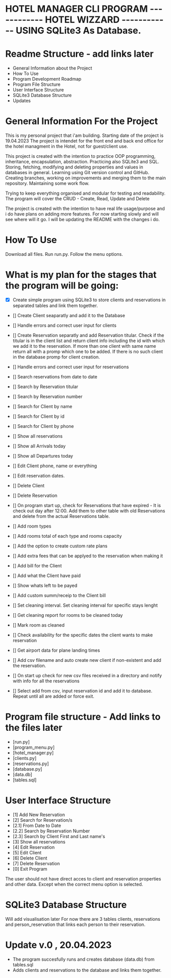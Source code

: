 # HOTEL MANAGER CLI PROGRAM ------------ HOTEL WIZZARD ------------ USING SQLite3 As Database.

# Readme Structure - add links later

- General Information about the Project
- How To Use
- Program Development Roadmap
- Program File Structure
- User Interface Structure
- SQLite3 Database Structure
- Updates

# General Information For the Project

This is my personal project that i'am building. Starting date of the project is 19.04.2023
The project is intendet for the front end and back end office for the hotel managment in the Hotel, not for guest/client use. 

This project is created with the intention to practice OOP programming, inheritance, encapsulation, abstraction. Practicing also SQLite3 and SQL. Storing, fetching, modifying and deleting properties and values in databases in general.
Learning using Git version control and GitHub. Creating branches, working on improvements and merging them to the main repository. 
Maintaining some work flow.

Trying to keep everything organised and modular for testing and readability.
The program will cover the CRUD - Create, Read, Update and Delete 

The project is created with the intention to have real life usage/purpose and i do have plans on adding more features. 
For now starting slowly and will see where will it go. I will be updating the README with the changes i do.

# How To Use

Download all files. Run run.py. Follow the menu options.

# What is my plan for the stages that the program will be going:

- [x] Create simple program using SQLite3 to store clients and reservations in separated tables and link them together.
- [] Create Client seaparatly and add it to the Database
- [] Handle errors and correct user input for clients
- [] Create Reservation separatly and add Reservation titular. 
Check if the titular is in the client list and return client info including the id with which we add it to the reservation. If more than one client with same name return all with a promp which one to be added. If there is no such client in the database promp for client creation. 
- [] Handle errors and correct user input for reservations
- [] Search reservations from date to date
- [] Search by Reservation titular
- [] Search by Reservation number
- [] Search for Client by name
- [] Search for Client by id
- [] Search for Client by phone
- [] Show all reservations
- [] Show all Arrivals today
- [] Show all Departures today
- [] Edit Client phone, name or everything
- [] Edit reservation dates. 
- [] Delete Client
- [] Delete Reservation
- [] On program start up, check for Reservations that have expired - It is check out day after 12:00. Add them to other table with old Reservations and delete from the actual Reservations table.

- [] Add room types
- [] Add rooms total of each type and rooms capacity
- [] Add the option to create custom rate plans
- [] Add extra fees that can be applyed to the reservation when making it
- [] Add bill for the Client
- [] Add what the Client have paid
- [] Show whats left to be payed
- [] Add custom summ/receip to the Client bill

- [] Set cleaning interval. Set cleaning interval for specific stays lenght
- [] Get cleaning report for rooms to be cleaned today
- [] Mark room as cleaned

- [] Check availability for the specific dates the client wants to make reservation

- [] Get airport data for plane landing times

- [] Add csv filename and auto create new client if non-existent and add the reservation.
- [] On start up check for new csv files received in a directory and notify with info for all the reservations
- [] Select add from csv, input reservation id and add it to database. Repeat until all are added or force exit.

# Program file structure - Add links to the files later

- [run.py]
- [program_menu.py]
- [hotel_manager.py]
- [clients.py]
- [reservations.py]
- [database.py]
- [data.db]
- [tables.sql]

# User Interface Structure

- [1] Add New Reservation
- [2] Search for Reservation/s
- [2.1] From Date to Date
- [2.2] Search by Reservation Number
- [2.3] Search by Client First and Last name's
- [3] Show all reservations
- [4] Edit Reservation
- [5] Edit Client
- [6] Delete Client
- [7] Delete Reservation
- [0] Exit Program

The user should not have direct acces to client and reservation properties and other data. 
Except when the correct menu option is selected.

# SQLite3 Database Structure

Will add visualisation later
For now there are 3 tables
clients, reservations and person_reservation that links each person to their reservation.

# Update v.0 , 20.04.2023
- The program succesfully runs and creates database (data.db) from tables.sql 
- Adds clients and reservations to the database and links them together.
